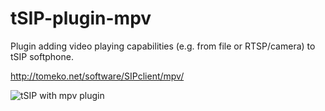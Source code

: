 # tSIP-plugin-mpv

Plugin adding video playing capabilities (e.g. from file or RTSP/camera) to tSIP softphone.

http://tomeko.net/software/SIPclient/mpv/

![tSIP with mpv plugin](http://tomeko.net/software/SIPclient/mpv/mpv_multi.png)
